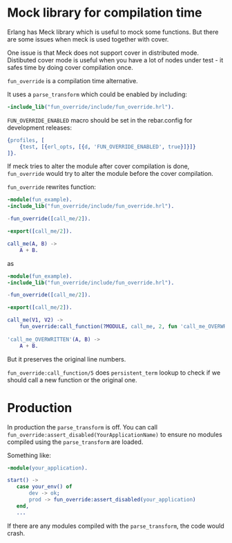 # Mock library for compilation time

Erlang has Meck library which is useful to mock some functions.
But there are some issues when meck is used together with cover.

One issue is that Meck does not support cover in distributed mode.
Distibuted cover mode is useful when you have a lot of nodes under
test - it safes time by doing cover compilation once.


`fun_override` is a compilation time alternative.

It uses a `parse_transform` which could be enabled by including:

```erlang
-include_lib("fun_override/include/fun_override.hrl").
```

`FUN_OVERRIDE_ENABLED` macro should be set in the rebar.config for development releases:


```erlang
{profiles, [
    {test, [{erl_opts, [{d, 'FUN_OVERRIDE_ENABLED', true}]}]}
]}.
```


If meck tries to alter the module after cover compilation is done,
`fun_override` would try to alter the module before the cover compilation.

`fun_override` rewrites function:

```erlang
-module(fun_example).
-include_lib("fun_override/include/fun_override.hrl").

-fun_override([call_me/2]).

-export([call_me/2]).

call_me(A, B) ->
    A + B.
```

as

```erlang
-module(fun_example).
-include_lib("fun_override/include/fun_override.hrl").

-fun_override([call_me/2]).

-export([call_me/2]).

call_me(V1, V2) ->
    fun_override:call_function(?MODULE, call_me, 2, fun 'call_me_OVERWRITTEN'/2, [V1, V2]).
    
'call_me_OVERWRITTEN'(A, B) ->
    A + B.
```

But it preserves the original line numbers.

`fun_override:call_function/5` does `persistent_term` lookup to check if we should
call a new function or the original one.

# Production

In production the `parse_transform` is off.
You can call `fun_override:assert_disabled(YourApplicationName)` to ensure no modules
compiled using the `parse_transform` are loaded.

Something like:

```erlang
-module(your_application).

start() ->
   case your_env() of
       dev -> ok;
       prod -> fun_override:assert_disabled(your_application)
   end,
   ...
```

If there are any modules compiled with the `parse_transform`, the code would crash.

